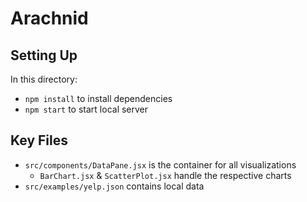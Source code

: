 # Arachnid

## Setting Up

In this directory:
- `npm install` to install dependencies
- `npm start` to start local server

## Key Files

- `src/components/DataPane.jsx` is the container for all visualizations
    -  `BarChart.jsx` & `ScatterPlot.jsx` handle the respective charts
- `src/examples/yelp.json` contains local data
